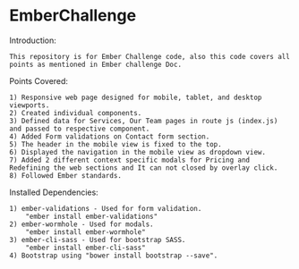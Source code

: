 # EmberChallenge

Introduction:

	This repository is for Ember Challenge code, also this code covers all points as mentioned in Ember challenge Doc.

Points Covered:

	1) Responsive web page designed for mobile, tablet, and desktop viewports.
	2) Created individual components.
	3) Defined data for Services, Our Team pages in route js (index.js) and passed to respective component. 
	4) Added Form validations on Contact form section.
	5) The header in the mobile view is fixed to the top.
	6) Displayed the navigation in the mobile view as dropdown view.
	7) Added 2 different context specific modals for Pricing and Redefining the web sections and It can not closed by overlay click.
	8) Followed Ember standards.

Installed Dependencies:

	1) ember-validations - Used for form validation.
		"ember install ember-validations"
	2) ember-wormhole - Used for modals.
		"ember install ember-wormhole"
	3) ember-cli-sass - Used for bootstrap SASS.
		"ember install ember-cli-sass"
	4) Bootstrap using "bower install bootstrap --save".